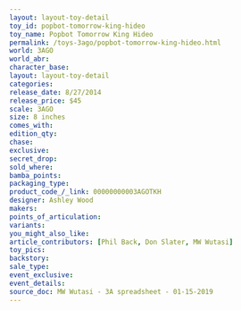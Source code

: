 ```yaml
---
layout: layout-toy-detail 
toy_id: popbot-tomorrow-king-hideo
toy_name: Popbot Tomorrow King Hideo
permalink: /toys-3ago/popbot-tomorrow-king-hideo.html
world: 3AGO
world_abr: 
character_base: 
layout: layout-toy-detail
categories: 
release_date: 8/27/2014
release_price: $45 
scale: 3AGO
size: 8 inches
comes_with: 
edition_qty: 
chase: 
exclusive: 
secret_drop: 
sold_where: 
bamba_points: 
packaging_type: 
product_code_/_link: 00000000003AGOTKH
designer: Ashley Wood
makers: 
points_of_articulation: 
variants: 
you_might_also_like: 
article_contributors: [Phil Back, Don Slater, MW Wutasi]
toy_pics: 
backstory: 
sale_type: 
event_exclusive: 
event_details: 
source_doc: MW Wutasi - 3A spreadsheet - 01-15-2019
---
```

